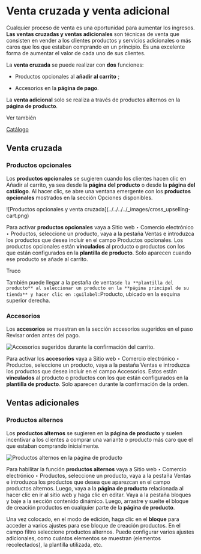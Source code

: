 # Venta cruzada y venta adicional

Cualquier proceso de venta es una oportunidad para aumentar los ingresos.
**Las ventas cruzadas y ventas adicionales** son técnicas de venta que
consisten en vender a los clientes productos y servicios adicionales o más
caros que los que estaban comprando en un principio. Es una excelente forma de
aumentar el valor de cada uno de sus clientes.

La **venta cruzada** se puede realizar con **dos** funciones:

  * Productos opcionales al **añadir al carrito** ;

  * Accesorios en la **página de pago**.

La **venta adicional** solo se realiza a través de productos alternos en la
**página de producto**.

Ver también

[Catálogo](catalog.html)

## Venta cruzada

### Productos opcionales

Los **productos opcionales** se sugieren cuando los clientes hacen clic en
Añadir al carrito, ya sea desde la **página del producto** o desde la **página
del catálogo**. Al hacer clic, se abre una ventana emergente con los
**productos opcionales** mostrados en la sección Opciones disponibles.

![Productos opcionales y venta cruzada](../../../../_images/cross_upselling-
cart.png)

Para activar **productos opcionales** vaya a Sitio web ‣ Comercio electrónico
‣ Productos, seleccione un producto, vaya a la pestaña Ventas e introduzca los
productos que desea incluir en el campo Productos opcionales. Los productos
opcionales están **vinculados** al producto o productos con los que están
configurados en la **plantilla de producto**. Solo aparecen cuando ese
producto se añade al carrito.

Truco

También puede llegar a la pestaña de ventas`de la **plantilla del producto**
al seleccionar un producto en la **página principal de su tienda** y hacer
clic en :guilabel:`Producto, ubicado en la esquina superior derecha.

### Accesorios

Los **accesorios** se muestran en la sección accesorios sugeridos en el paso
Revisar orden antes del pago.

![Accesorios sugeridos durante la confirmación del
carrito.](../../../../_images/cross_upselling-checkout.png)

Para activar los **accesorios** vaya a Sitio web ‣ Comercio electrónico ‣
Productos, seleccione un producto, vaya a la pestaña Ventas e introduzca los
productos que desea incluir en el campo Accesorios. Estos están **vinculados**
al producto o productos con los que están configurados en la **plantilla de
producto**. Solo aparecen durante la confirmación de la orden.

## Ventas adicionales

### Productos alternos

Los **productos alternos** se sugieren en la **página de producto** y suelen
incentivar a los clientes a comprar una variante o producto más caro que el
que estaban comprando inicialmente.

![Productos alternos en la página de
producto](../../../../_images/cross_upselling-alternative.png)

Para habilitar la función **productos alternos** vaya a Sitio web ‣ Comercio
electrónico ‣ Productos, seleccione un producto, vaya a la pestaña Ventas e
introduzca los productos que desea que aparezcan en el campo productos
alternos. Luego, vaya a la **página de producto** relacionada al hacer clic en
ir al sitio web y haga clic en editar. Vaya a la pestaña bloques y baje a la
sección contenido dinámico. Luego, arrastre y suelte el bloque de creación
productos en cualquier parte de la **página de producto**.

Una vez colocado, en el modo de edición, haga clic en el **bloque** para
acceder a varios ajustes para ese bloque de creación productos. En el campo
filtro seleccione productos alternos. Puede configurar varios ajustes
adicionales, como cuántos elementos se muestran (elementos recolectados), la
plantilla utilizada, etc.

